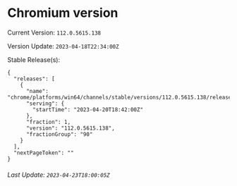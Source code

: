 # Chromium version

Current Version: `112.0.5615.138`

Version Update: `2023-04-18T22:34:00Z`

Stable Release(s):
```
{
  "releases": [
    {
      "name": "chrome/platforms/win64/channels/stable/versions/112.0.5615.138/releases/1682016120",
      "serving": {
        "startTime": "2023-04-20T18:42:00Z"
      },
      "fraction": 1,
      "version": "112.0.5615.138",
      "fractionGroup": "90"
    }
  ],
  "nextPageToken": ""
}
```

###### Last Update: `2023-04-23T18:00:05Z`
        